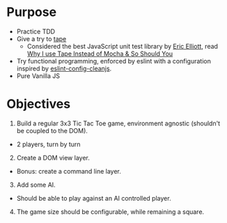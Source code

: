 # Purpose

* Practice TDD
* Give a try to [tape](https://github.com/substack/tape)
  * Considered the best JavaScript unit test library by [Eric Elliott](https://twitter.com/_ericelliott), read [Why I use Tape Instead of Mocha & So Should You](https://medium.com/javascript-scene/why-i-use-tape-instead-of-mocha-so-should-you-6aa105d8eaf4#.l78rnu81k)
* Try functional programming, enforced by eslint with a configuration inspired by [eslint-config-cleanjs](https://github.com/bodil/eslint-config-cleanjs).
* Pure Vanilla JS

# Objectives

1. Build a regular 3x3 Tic Tac Toe game, environment agnostic (shouldn't be coupled to the DOM).
  * 2 players, turn by turn
2. Create a DOM view layer.
  * Bonus: create a command line layer.
3. Add some AI.
  * Should be able to play against an AI controlled player.
4. The game size should be configurable, while remaining a square.
